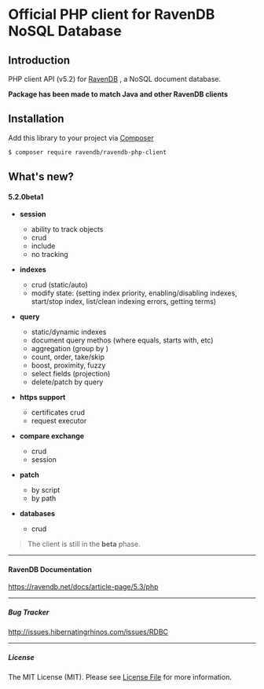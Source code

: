 # Official PHP client for RavenDB NoSQL Database


## Introduction
PHP client API (v5.2) for [RavenDB](https://ravendb.net/) , a NoSQL document database.

**Package has been made to match Java and other RavenDB clients**


## Installation

Add this library to your project via [Composer](https://getcomposer.org/)

``` bash
$ composer require ravendb/ravendb-php-client
```


## What's new?

#### 5.2.0beta1

- **session**
    - ability to track objects
    - crud
    - include
    - no tracking

- **indexes**
    - crud (static/auto)
    - modify state: (setting index priority, enabling/disabling indexes, start/stop index, list/clean indexing errors, getting terms)

- **query**
    - static/dynamic indexes
    - document query methos (where equals, starts with, etc)
    - aggregation (group by )
    - count, order, take/skip
    - boost, proximity, fuzzy
    - select fields (projection)
    - delete/patch by query

- **https support**
    - certificates crud
    - request executor

- **compare exchange**
    - crud
    - session

- **patch**
    - by script
    - by path

- **databases**
    - crud

> The client is still in the **beta** phase.

----
#### RavenDB Documentation
https://ravendb.net/docs/article-page/5.3/php

-----
##### Bug Tracker
http://issues.hibernatingrhinos.com/issues/RDBC

-----
##### License

The MIT License (MIT). Please see [License File](LICENSE.md) for more information.
